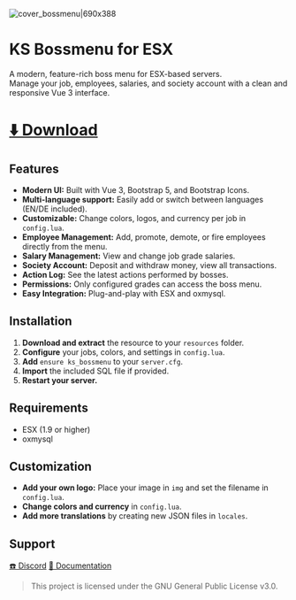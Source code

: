 ![cover_bossmenu|690x388](https://forum-cfx-re.akamaized.net/original/5X/0/6/8/5/0685bd100dce8fb22ef7d8c136ac775d1c74bd0a.jpeg)

# KS Bossmenu for ESX

A modern, feature-rich boss menu for ESX-based servers.  
Manage your job, employees, salaries, and society account with a clean and responsive Vue 3 interface.

# [⬇️ Download](https://github.com/Kxiox/ks_bossmenu/releases)

## Features

- **Modern UI:** Built with Vue 3, Bootstrap 5, and Bootstrap Icons.
- **Multi-language support:** Easily add or switch between languages (EN/DE included).
- **Customizable:** Change colors, logos, and currency per job in `config.lua`.
- **Employee Management:** Add, promote, demote, or fire employees directly from the menu.
- **Salary Management:** View and change job grade salaries.
- **Society Account:** Deposit and withdraw money, view all transactions.
- **Action Log:** See the latest actions performed by bosses.
- **Permissions:** Only configured grades can access the boss menu.
- **Easy Integration:** Plug-and-play with ESX and oxmysql.

## Installation

1. **Download and extract** the resource to your `resources` folder.
2. **Configure** your jobs, colors, and settings in `config.lua`.
3. **Add** `ensure ks_bossmenu` to your `server.cfg`.
4. **Import** the included SQL file if provided.
5. **Restart your server.**

## Requirements

- ESX (1.9 or higher)
- oxmysql

## Customization

- **Add your own logo:** Place your image in `img` and set the filename in `config.lua`.
- **Change colors and currency** in `config.lua`.
- **Add more translations** by creating new JSON files in `locales`.

## Support
[☎️ Discord](https://discord.gg/ZcAtT6ShAk)
[📄 Documentation](https://kxiox.gitbook.io/kxiox-scripts/ks-bossmenu/)

> This project is licensed under the GNU General Public License v3.0.
